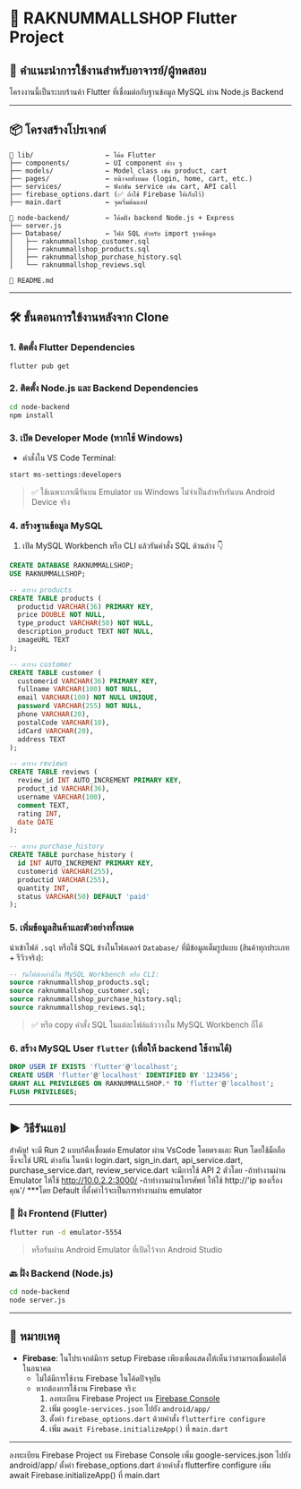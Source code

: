 
# 🌊 RAKNUMMALLSHOP Flutter Project

## 🧾 คำแนะนำการใช้งานสำหรับอาจารย์/ผู้ทดสอบ

โครงงานนี้เป็นระบบร้านค้า Flutter ที่เชื่อมต่อกับฐานข้อมูล MySQL ผ่าน Node.js Backend

---

## 📦 โครงสร้างโปรเจกต์

```
📁 lib/                  ← โค้ด Flutter
├── components/         ← UI component ต่าง ๆ
├── models/             ← Model class เช่น product, cart
├── pages/              ← หน้าจอทั้งหมด (login, home, cart, etc.)
├── services/           ← ฟังก์ชัน service เช่น cart, API call
├── firebase_options.dart (✅ ถ้าใช้ Firebase ให้เก็บไว้)
├── main.dart           ← จุดเริ่มต้นแอป

📁 node-backend/         ← โค้ดฝั่ง backend Node.js + Express
├── server.js
├── Database/           ← ไฟล์ SQL สำหรับ import ฐานข้อมูล
│   ├── raknummallshop_customer.sql
│   ├── raknummallshop_products.sql
│   ├── raknummallshop_purchase_history.sql
│   └── raknummallshop_reviews.sql

📄 README.md
```

---

## 🛠️ ขั้นตอนการใช้งานหลังจาก Clone

### 1. ติดตั้ง Flutter Dependencies

```
flutter pub get
```

### 2. ติดตั้ง Node.js และ Backend Dependencies

```bash
cd node-backend
npm install
```

### 3. เปิด Developer Mode (หากใช้ Windows)

- คำสั่งใน VS Code Terminal:

```bash
start ms-settings:developers
```

> ✅ ใช้เฉพาะกรณีรันบน Emulator บน Windows ไม่จำเป็นสำหรับรันบน Android Device จริง

### 4. สร้างฐานข้อมูล MySQL

1. เปิด MySQL Workbench หรือ CLI แล้วรันคำสั่ง SQL ด้านล่าง 👇

```sql
CREATE DATABASE RAKNUMMALLSHOP;
USE RAKNUMMALLSHOP;

-- ตาราง products
CREATE TABLE products (
  productid VARCHAR(36) PRIMARY KEY,
  price DOUBLE NOT NULL,
  type_product VARCHAR(50) NOT NULL,
  description_product TEXT NOT NULL,
  imageURL TEXT
);

-- ตาราง customer
CREATE TABLE customer (
  customerid VARCHAR(36) PRIMARY KEY,
  fullname VARCHAR(100) NOT NULL,
  email VARCHAR(100) NOT NULL UNIQUE,
  password VARCHAR(255) NOT NULL,
  phone VARCHAR(20),
  postalCode VARCHAR(10),
  idCard VARCHAR(20),
  address TEXT
);

-- ตาราง reviews
CREATE TABLE reviews (
  review_id INT AUTO_INCREMENT PRIMARY KEY,
  product_id VARCHAR(36),
  username VARCHAR(100),
  comment TEXT,
  rating INT,
  date DATE
);

-- ตาราง purchase_history
CREATE TABLE purchase_history (
  id INT AUTO_INCREMENT PRIMARY KEY,
  customerid VARCHAR(255),
  productid VARCHAR(255),
  quantity INT,
  status VARCHAR(50) DEFAULT 'paid'
);
```

### 5. เพิ่มข้อมูลสินค้าและตัวอย่างทั้งหมด

นำเข้าไฟล์ `.sql` หรือใช้ SQL ข้างในโฟลเดอร์ `Database/` ที่มีข้อมูลเต็มรูปแบบ (สินค้าทุกประเภท + รีวิวจริง):

```sql
-- รันไฟล์เหล่านี้ใน MySQL Workbench หรือ CLI:
source raknummallshop_products.sql;
source raknummallshop_customer.sql;
source raknummallshop_purchase_history.sql;
source raknummallshop_reviews.sql;
```

> ✅ หรือ copy คำสั่ง SQL ในแต่ละไฟล์แล้ววางใน MySQL Workbench ก็ได้

### 6. สร้าง MySQL User `flutter` (เพื่อให้ backend ใช้งานได้)

```sql
DROP USER IF EXISTS 'flutter'@'localhost';
CREATE USER 'flutter'@'localhost' IDENTIFIED BY '123456';
GRANT ALL PRIVILEGES ON RAKNUMMALLSHOP.* TO 'flutter'@'localhost';
FLUSH PRIVILEGES;
```

---

## ▶️ วิธีรันแอป 
สำคัญ! จะมี Run 2 แบบก้คือเชื่อมต่อ Emulator ผ่าน VsCode โดยตรงและ Run โดยใช้มือถือซึ่งจะใช่ URL ต่างกัน
ในหน้า login.dart, sign_in.dart, api_service.dart, purchase_service.dart, review_service.dart จะมีการใช้ API 2 ตัวโดย
-ถ้าทำงานผ่าน Emulator ให้ใช้ http://10.0.2.2:3000/
-ถ้าทำงานผ่านโทรศัพท์ ให้ใช้ http://'ip ของเรื่องคุณ'/
***โดย Default ที่ตั้งค่าไว้จะเป็นการทำงานผ่าน emulator

### 📱 ฝั่ง Frontend (Flutter)

```bash
flutter run -d emulator-5554
```

> หรือรันผ่าน Android Emulator ที่เปิดไว้จาก Android Studio

### 🔙 ฝั่ง Backend (Node.js)

```bash
cd node-backend
node server.js
```

---

## 🔗 หมายเหตุ

- **Firebase**: ในโปรเจกต์มีการ setup Firebase เพียงเพื่อแสดงให้เห็นว่าสามารถเชื่อมต่อได้ในอนาคต
  - ไม่ได้มีการใช้งาน Firebase ในโค้ดปัจจุบัน
  - หากต้องการใช้งาน Firebase จริง:
    1. ลงทะเบียน Firebase Project บน [Firebase Console](https://console.firebase.google.com)
    2. เพิ่ม `google-services.json` ไปยัง `android/app/`
    3. ตั้งค่า `firebase_options.dart` ด้วยคำสั่ง `flutterfire configure`
    4. เพิ่ม `await Firebase.initializeApp()` ที่ `main.dart`

---
ลงทะเบียน Firebase Project บน Firebase Console
เพิ่ม google-services.json ไปยัง android/app/
ตั้งค่า firebase_options.dart ด้วยคำสั่ง flutterfire configure
เพิ่ม await Firebase.initializeApp() ที่ main.dart

